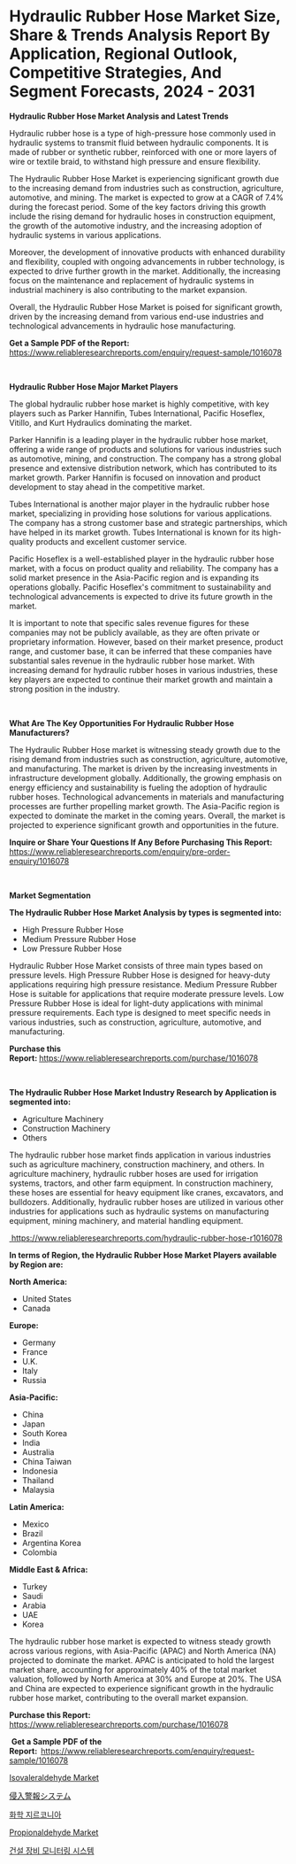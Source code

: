 <p><h1>Hydraulic Rubber Hose Market Size, Share & Trends Analysis Report By Application, Regional Outlook, Competitive Strategies, And Segment Forecasts, 2024 - 2031</h1></p><p><strong>Hydraulic Rubber Hose Market Analysis and Latest Trends</strong></p>
<p><p>Hydraulic rubber hose is a type of high-pressure hose commonly used in hydraulic systems to transmit fluid between hydraulic components. It is made of rubber or synthetic rubber, reinforced with one or more layers of wire or textile braid, to withstand high pressure and ensure flexibility.</p><p>The Hydraulic Rubber Hose Market is experiencing significant growth due to the increasing demand from industries such as construction, agriculture, automotive, and mining. The market is expected to grow at a CAGR of 7.4% during the forecast period. Some of the key factors driving this growth include the rising demand for hydraulic hoses in construction equipment, the growth of the automotive industry, and the increasing adoption of hydraulic systems in various applications.</p><p>Moreover, the development of innovative products with enhanced durability and flexibility, coupled with ongoing advancements in rubber technology, is expected to drive further growth in the market. Additionally, the increasing focus on the maintenance and replacement of hydraulic systems in industrial machinery is also contributing to the market expansion.</p><p>Overall, the Hydraulic Rubber Hose Market is poised for significant growth, driven by the increasing demand from various end-use industries and technological advancements in hydraulic hose manufacturing.</p></p>
<p><strong>Get a Sample PDF of the Report:&nbsp;</strong> <a href="https://www.reliableresearchreports.com/enquiry/request-sample/1016078">https://www.reliableresearchreports.com/enquiry/request-sample/1016078</a></p>
<p>&nbsp;</p>
<p><strong>Hydraulic Rubber Hose Major Market Players</strong></p>
<p><p>The global hydraulic rubber hose market is highly competitive, with key players such as Parker Hannifin, Tubes International, Pacific Hoseflex, Vitillo, and Kurt Hydraulics dominating the market. </p><p>Parker Hannifin is a leading player in the hydraulic rubber hose market, offering a wide range of products and solutions for various industries such as automotive, mining, and construction. The company has a strong global presence and extensive distribution network, which has contributed to its market growth. Parker Hannifin is focused on innovation and product development to stay ahead in the competitive market.</p><p>Tubes International is another major player in the hydraulic rubber hose market, specializing in providing hose solutions for various applications. The company has a strong customer base and strategic partnerships, which have helped in its market growth. Tubes International is known for its high-quality products and excellent customer service.</p><p>Pacific Hoseflex is a well-established player in the hydraulic rubber hose market, with a focus on product quality and reliability. The company has a solid market presence in the Asia-Pacific region and is expanding its operations globally. Pacific Hoseflex's commitment to sustainability and technological advancements is expected to drive its future growth in the market.</p><p>It is important to note that specific sales revenue figures for these companies may not be publicly available, as they are often private or proprietary information. However, based on their market presence, product range, and customer base, it can be inferred that these companies have substantial sales revenue in the hydraulic rubber hose market. With increasing demand for hydraulic rubber hoses in various industries, these key players are expected to continue their market growth and maintain a strong position in the industry.</p></p>
<p>&nbsp;</p>
<p><strong>What Are The Key Opportunities For Hydraulic Rubber Hose Manufacturers?</strong></p>
<p><p>The Hydraulic Rubber Hose market is witnessing steady growth due to the rising demand from industries such as construction, agriculture, automotive, and manufacturing. The market is driven by the increasing investments in infrastructure development globally. Additionally, the growing emphasis on energy efficiency and sustainability is fueling the adoption of hydraulic rubber hoses. Technological advancements in materials and manufacturing processes are further propelling market growth. The Asia-Pacific region is expected to dominate the market in the coming years. Overall, the market is projected to experience significant growth and opportunities in the future.</p></p>
<p><strong>Inquire or Share Your Questions If Any Before Purchasing This Report:</strong> <a href="https://www.reliableresearchreports.com/enquiry/pre-order-enquiry/1016078">https://www.reliableresearchreports.com/enquiry/pre-order-enquiry/1016078</a></p>
<p>&nbsp;</p>
<p><strong>Market Segmentation</strong></p>
<p><strong>The Hydraulic Rubber Hose Market Analysis by types is segmented into:</strong></p>
<p><ul><li>High Pressure Rubber Hose</li><li>Medium Pressure Rubber Hose</li><li>Low Pressure Rubber Hose</li></ul></p>
<p><p>Hydraulic Rubber Hose Market consists of three main types based on pressure levels. High Pressure Rubber Hose is designed for heavy-duty applications requiring high pressure resistance. Medium Pressure Rubber Hose is suitable for applications that require moderate pressure levels. Low Pressure Rubber Hose is ideal for light-duty applications with minimal pressure requirements. Each type is designed to meet specific needs in various industries, such as construction, agriculture, automotive, and manufacturing.</p></p>
<p><strong>Purchase this Report:&nbsp;</strong><a href="https://www.reliableresearchreports.com/purchase/1016078">https://www.reliableresearchreports.com/purchase/1016078</a></p>
<p>&nbsp;</p>
<p><strong>The Hydraulic Rubber Hose Market Industry Research by Application is segmented into:</strong></p>
<p><ul><li>Agriculture Machinery</li><li>Construction Machinery</li><li>Others</li></ul></p>
<p><p>The hydraulic rubber hose market finds application in various industries such as agriculture machinery, construction machinery, and others. In agriculture machinery, hydraulic rubber hoses are used for irrigation systems, tractors, and other farm equipment. In construction machinery, these hoses are essential for heavy equipment like cranes, excavators, and bulldozers. Additionally, hydraulic rubber hoses are utilized in various other industries for applications such as hydraulic systems on manufacturing equipment, mining machinery, and material handling equipment.</p></p>
<p><a href="https://www.reliableresearchreports.com/hydraulic-rubber-hose-r1016078">&nbsp;https://www.reliableresearchreports.com/hydraulic-rubber-hose-r1016078</a></p>
<p><strong>In terms of Region, the Hydraulic Rubber Hose Market Players available by Region are:</strong></p>
<p>
    <p> <strong> North America: </strong>
        <ul>
            <li>United States</li>
            <li>Canada</li>
        </ul>
        </p> 
    <p> <strong> Europe: </strong>
        <ul>
            <li>Germany</li>
            <li>France</li>
            <li>U.K.</li>
            <li>Italy</li>
            <li>Russia</li>
        </ul>
        </p> 
    <p> <strong> Asia-Pacific: </strong>
        <ul>
            <li>China</li>
            <li>Japan</li>
            <li>South Korea</li>
            <li>India</li>
            <li>Australia</li>
            <li>China Taiwan</li>
            <li>Indonesia</li>
            <li>Thailand</li>
            <li>Malaysia</li>
        </ul>
        </p> 
    <p> <strong> Latin America: </strong>
        <ul>
            <li>Mexico</li>
            <li>Brazil</li>
            <li>Argentina Korea</li>
            <li>Colombia</li>
        </ul>
        </p> 
    <p> <strong> Middle East & Africa: </strong>
        <ul>
            <li>Turkey</li>
            <li>Saudi</li>
            <li>Arabia</li>
            <li>UAE</li>
            <li>Korea</li>
        </ul>
    </p>
    </p>
<p><p>The hydraulic rubber hose market is expected to witness steady growth across various regions, with Asia-Pacific (APAC) and North America (NA) projected to dominate the market. APAC is anticipated to hold the largest market share, accounting for approximately 40% of the total market valuation, followed by North America at 30% and Europe at 20%. The USA and China are expected to experience significant growth in the hydraulic rubber hose market, contributing to the overall market expansion.</p></p>
<p><strong>Purchase this Report: </strong><a href="https://www.reliableresearchreports.com/purchase/1016078">https://www.reliableresearchreports.com/purchase/1016078</a></p>
<p>&nbsp;<strong>Get a Sample PDF of the Report:&nbsp;&nbsp;</strong><a href="https://www.reliableresearchreports.com/enquiry/request-sample/1016078">https://www.reliableresearchreports.com/enquiry/request-sample/1016078</a></p>
<p><strong></strong></p>
<p><p><a href="https://issuu.com/reportprime-2/docs/isovaleraldehyde-market-size-2030.pptx">Isovaleraldehyde Market</a></p><p><a href="https://github.com/dzy793153605/Market-Research-Report-List-1/blob/main/982747035574.md">侵入警報システム</a></p><p><a href="https://github.com/WilburKihn5676/Market-Research-Report-List-1/blob/main/707546832574.md">화학 지르코니아</a></p><p><a href="https://issuu.com/reportprime-2/docs/propionaldehyde-market-size-2030.pptx">Propionaldehyde Market</a></p><p><a href="https://medium.com/@adonispellea2022/%EA%B1%B4%EC%84%A4%EC%9E%A5%EB%B9%84-%EB%AA%A8%EB%8B%88%ED%84%B0%EB%A7%81-%EC%8B%9C%EC%8A%A4%ED%85%9C-%EC%8B%9C%EC%9E%A5-%EC%A0%84%EB%A7%9D-%EC%82%B0%EC%97%85-%EA%B0%9C%EC%9A%94-%EB%B0%8F-%EC%98%88%EC%B8%A1-2024%EB%85%84%EB%B6%80%ED%84%B0-2031%EB%85%84%EA%B9%8C%EC%A7%80-ae724db196f2">건설 장비 모니터링 시스템</a></p></p>